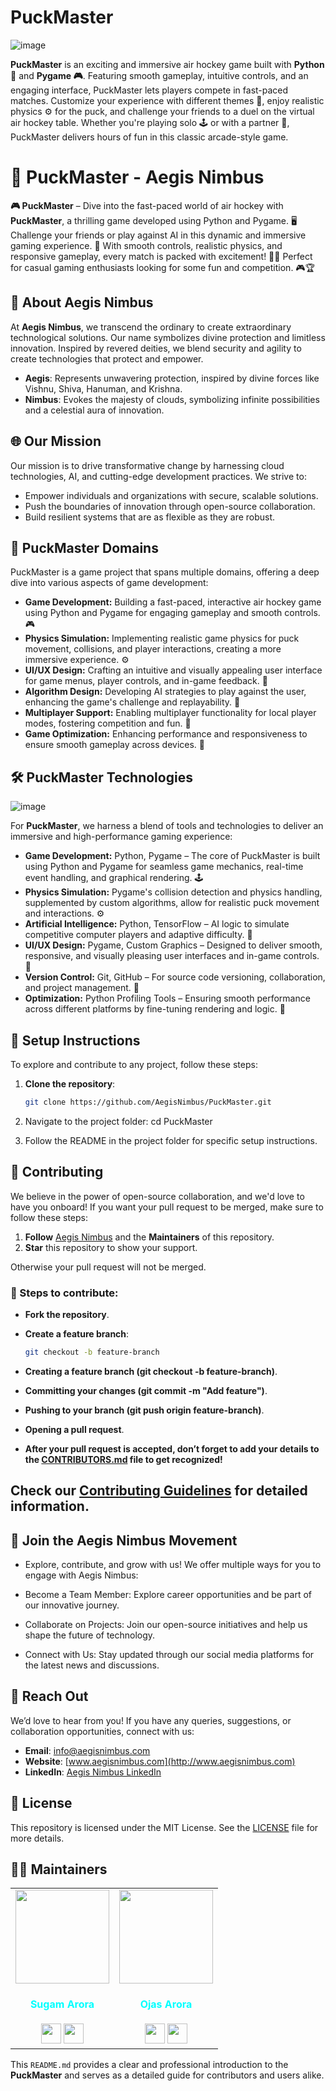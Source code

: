 # PuckMaster

![image](https://github.com/user-attachments/assets/eac37dc5-fae3-4e96-9704-c32ebcdb43c7)

**PuckMaster** is an exciting and immersive air hockey game built with **Python 🐍** and **Pygame 🎮**. Featuring smooth gameplay, intuitive controls, and an engaging interface, PuckMaster lets players compete in fast-paced matches. Customize your experience with different themes 🎨, enjoy realistic physics ⚙️ for the puck, and challenge your friends to a duel on the virtual air hockey table. Whether you're playing solo 🕹️ or with a partner 🤝, PuckMaster delivers hours of fun in this classic arcade-style game.


# 🌟 PuckMaster - Aegis Nimbus

**🎮 PuckMaster** – Dive into the fast-paced world of air hockey with **PuckMaster**, a thrilling game developed using Python and Pygame. 🖥️ Challenge your friends or play against AI in this dynamic and immersive gaming experience. 🚀 With smooth controls, realistic physics, and responsive gameplay, every match is packed with excitement! 🏒✨ Perfect for casual gaming enthusiasts looking for some fun and competition. 🎮🏆

## 🚀 About Aegis Nimbus

At **Aegis Nimbus**, we transcend the ordinary to create extraordinary technological solutions. Our name symbolizes divine protection and limitless innovation. Inspired by revered deities, we blend security and agility to create technologies that protect and empower. 

- **Aegis**: Represents unwavering protection, inspired by divine forces like Vishnu, Shiva, Hanuman, and Krishna.
- **Nimbus**: Evokes the majesty of clouds, symbolizing infinite possibilities and a celestial aura of innovation.

## 🌐 Our Mission

Our mission is to drive transformative change by harnessing cloud technologies, AI, and cutting-edge development practices. We strive to:

- Empower individuals and organizations with secure, scalable solutions.
- Push the boundaries of innovation through open-source collaboration.
- Build resilient systems that are as flexible as they are robust.

## 🎯 PuckMaster Domains

PuckMaster is a game project that spans multiple domains, offering a deep dive into various aspects of game development:

- **Game Development:** Building a fast-paced, interactive air hockey game using Python and Pygame for engaging gameplay and smooth controls. 🎮
- **Physics Simulation:** Implementing realistic game physics for puck movement, collisions, and player interactions, creating a more immersive experience. ⚙️
- **UI/UX Design:** Crafting an intuitive and visually appealing user interface for game menus, player controls, and in-game feedback. 🎨
- **Algorithm Design:** Developing AI strategies to play against the user, enhancing the game's challenge and replayability. 🧠
- **Multiplayer Support:** Enabling multiplayer functionality for local player modes, fostering competition and fun. 🏓
- **Game Optimization:** Enhancing performance and responsiveness to ensure smooth gameplay across devices. 🚀

## 🛠️ PuckMaster Technologies

![image](https://github.com/user-attachments/assets/ba7b3822-edac-457d-9015-9dc4737d20ce)

For **PuckMaster**, we harness a blend of tools and technologies to deliver an immersive and high-performance gaming experience:

- **Game Development:** Python, Pygame – The core of PuckMaster is built using Python and Pygame for seamless game mechanics, real-time event handling, and graphical rendering. 🕹️
- **Physics Simulation:** Pygame's collision detection and physics handling, supplemented by custom algorithms, allow for realistic puck movement and interactions. ⚙️
- **Artificial Intelligence:** Python, TensorFlow – AI logic to simulate competitive computer players and adaptive difficulty. 🧠
- **UI/UX Design:** Pygame, Custom Graphics – Designed to deliver smooth, responsive, and visually pleasing user interfaces and in-game controls. 🎨
- **Version Control:** Git, GitHub – For source code versioning, collaboration, and project management. 🔧
- **Optimization:** Python Profiling Tools – Ensuring smooth performance across different platforms by fine-tuning rendering and logic. 🚀


## 📂 Setup Instructions

To explore and contribute to any project, follow these steps:

1. **Clone the repository**:
   ```bash
   git clone https://github.com/AegisNimbus/PuckMaster.git

2. Navigate to the project folder:
cd PuckMaster

3. Follow the README in the project folder for specific setup instructions.

## 🤝 Contributing

We believe in the power of open-source collaboration, and we'd love to have you onboard! If you want your pull request to be merged, make sure to follow these steps:

1. **Follow** [Aegis Nimbus](https://github.com/AegisNimbus) and the **Maintainers** of this repository.
2. **Star** this repository to show your support.

Otherwise your pull request will not be merged.

### 📂 Steps to contribute:


- **Fork the repository**.
- **Create a feature branch**:
  ```bash
  git checkout -b feature-branch


- **Creating a feature branch (git checkout -b feature-branch)**.

- **Committing your changes (git commit -m "Add feature")**.

- **Pushing to your branch (git push origin feature-branch)**.

- **Opening a pull request**.

- **After your pull request is accepted, don’t forget to add your details to the [CONTRIBUTORS.md](https://github.com/AegisNimbus/PuckMaster/blob/main/CONTRIBUTORS.md) file to get recognized!**

## Check our [Contributing Guidelines](https://github.com/AegisNimbus/PuckMaster/blob/main/CONTRIBUTING.md) for detailed information.

## 🌟 Join the Aegis Nimbus Movement
- Explore, contribute, and grow with us! We offer multiple ways for you to engage with Aegis Nimbus:

- Become a Team Member: Explore career opportunities and be part of our innovative journey.

- Collaborate on Projects: Join our open-source initiatives and help us shape the future of technology.

- Connect with Us: Stay updated through our social media platforms for the latest news and discussions.

## 📧 Reach Out
We’d love to hear from you! If you have any queries, suggestions, or collaboration opportunities, connect with us:

- **Email**: [info@aegisnimbus.com](mailto:info@aegisnimbus.com)
- **Website**: [www.aegisnimbus.com](http://www.aegisnimbus.com)
- **LinkedIn**: [Aegis Nimbus LinkedIn](https://www.linkedin.com/company/aegis-nimbus)

## 📜 License

This repository is licensed under the MIT License. See the [LICENSE](https://github.com/AegisNimbus/PuckMaster/blob/main/LICENSE) file for more details.

## 🧑‍💼 Maintainers

<div>
<table>
<tr>
<td align="center"><a href="https://github.com/SUGAM-ARORA"><img src="https://github.com/SUGAM-ARORA/UniCollab/assets/96546088/09d60ee5-8215-4327-808f-4edf119370b6" width=150px height=150px /></a></br> <h4 style="color:cyan;">Sugam Arora</h4>
 <a href="https://www.linkedin.com/in/sugamarora23/"><img src="https://img.icons8.com/fluency/2x/linkedin.png" width="32px" height="32px"></img></a>
 <a href="https://github.com/SUGAM-ARORA"><img src="https://img.icons8.com/fluency/2x/github.png" width="32px" height="32px"></img></a>

   </td>
<td align="center"><https://github.com/Ojas-Arora"><img src="https://media.licdn.com/dms/image/v2/D5603AQHAGGXI5WsHOg/profile-displayphoto-shrink_800_800/profile-displayphoto-shrink_800_800/0/1711454252747?e=1732752000&v=beta&t=KWkUFELnkbvvqTDO4kbo8ebe6jJ6z2F42WcKDbCD6dI" width=150px height=150px /></a></br> <h4 style="color:cyan;">Ojas Arora</h4>
 <a href="https://www.linkedin.com/in/ojasarora14/"><img src="https://img.icons8.com/fluency/2x/linkedin.png" width="32px" height="32px"></img></a>
 <a href="https://github.com/Ojas-Arora"><img src="https://img.icons8.com/fluency/2x/github.png" width="32px" height="32px"></img></a>
   </td>
</tr>

</table>

</div>


This `README.md` provides a clear and professional introduction to the **PuckMaster**  and serves as a detailed guide for contributors and users alike.



